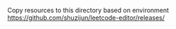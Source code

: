 Copy resources to this directory based on environment
https://github.com/shuzijun/leetcode-editor/releases/